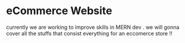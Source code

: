 # eCommerce Website
currently we are working to improve skills in MERN dev . we will gonna cover all the stuffs that consist everything for an eccomerce store !!
